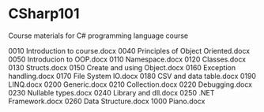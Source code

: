 # CSharp101
Course materials for C# programming language course

0010 Introduction to course.docx
0040 Principles of Object Oriented.docx
0050 Introducion to OOP.docx
0110 Namespace.docx
0120 Classes.docx
0130 Structs.docx
0150 Create and using Object.docx
0160 Exception handling.docx
0170 File System IO.docx
0180 CSV and data table.docx
0190 LINQ.docx
0200 Generic.docx
0210 Collection.docx
0220 Debugging.docx
0230 Nullable types.docx
0240 Library and dll.docx
0250 .NET Framework.docx
0260 Data Structure.docx
1000 Piano.docx
